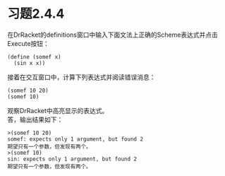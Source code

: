 # 习题2.4.4
在DrRacket的definitions窗口中输入下面文法上正确的Scheme表达式并点击Execute按钮：
```
(define (somef x)
  (sin x x))
```
接着在交互窗口中，计算下列表达式并阅读错误消息：
```
(somef 10 20)
(somef 10)
```
观察DrRacket中高亮显示的表达式。  
答，输出结果如下：
```
>(somef 10 20)
somef: expects only 1 argument, but found 2
期望只有一个参数，但发现有两个。
>(somef 10)
sin: expects only 1 argument, but found 2
期望只有一个参数，但发现有两个。
```
